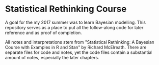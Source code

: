 # Statistical Rethinking Course

A goal for the my 2017 summer was to learn Bayesian modelling. This repository serves as a place to put all the follow-along code for later reference and as proof of completion.

All notes and interpretations stem from "Statistical Rethinking: A Bayesian Course with Examples in R and Stan" by Richard McElreath. There are separate files for code and notes, yet the code files contain a substantial amount of notes, especially the later chapters.
